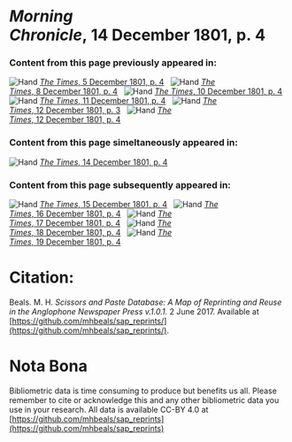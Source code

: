 # *Morning Chronicle*, 14 December 1801, p. 4  
  
### Content from this page previously appeared in:  
![Hand](http://scissorsandpaste.net/wp-content/uploads/2017/06/smallhandpointer.png) [*The Times*, 5 December 1801, p. 4](https://mhbeals.github.io/sap_html/The-Times/The-Times-5-December-1801-p-4)  
![Hand](http://scissorsandpaste.net/wp-content/uploads/2017/06/smallhandpointer.png) [*The Times*, 8 December 1801, p. 4](https://mhbeals.github.io/sap_html/The-Times/The-Times-8-December-1801-p-4)  
![Hand](http://scissorsandpaste.net/wp-content/uploads/2017/06/smallhandpointer.png) [*The Times*, 10 December 1801, p. 4](https://mhbeals.github.io/sap_html/The-Times/The-Times-10-December-1801-p-4)  
![Hand](http://scissorsandpaste.net/wp-content/uploads/2017/06/smallhandpointer.png) [*The Times*, 11 December 1801, p. 4](https://mhbeals.github.io/sap_html/The-Times/The-Times-11-December-1801-p-4)  
![Hand](http://scissorsandpaste.net/wp-content/uploads/2017/06/smallhandpointer.png) [*The Times*, 12 December 1801, p. 3](https://mhbeals.github.io/sap_html/The-Times/The-Times-12-December-1801-p-3)  
![Hand](http://scissorsandpaste.net/wp-content/uploads/2017/06/smallhandpointer.png) [*The Times*, 12 December 1801, p. 4](https://mhbeals.github.io/sap_html/The-Times/The-Times-12-December-1801-p-4)  
  
### Content from this page simeltaneously appeared in:  
![Hand](http://scissorsandpaste.net/wp-content/uploads/2017/06/smallhandpointer.png) [*The Times*, 14 December 1801, p. 4](https://mhbeals.github.io/sap_html/The-Times/The-Times-14-December-1801-p-4)  
  
### Content from this page subsequently appeared in:  
![Hand](http://scissorsandpaste.net/wp-content/uploads/2017/06/smallhandpointer.png) [*The Times*, 15 December 1801, p. 4](https://mhbeals.github.io/sap_html/The-Times/The-Times-15-December-1801-p-4)  
![Hand](http://scissorsandpaste.net/wp-content/uploads/2017/06/smallhandpointer.png) [*The Times*, 16 December 1801, p. 4](https://mhbeals.github.io/sap_html/The-Times/The-Times-16-December-1801-p-4)  
![Hand](http://scissorsandpaste.net/wp-content/uploads/2017/06/smallhandpointer.png) [*The Times*, 17 December 1801, p. 4](https://mhbeals.github.io/sap_html/The-Times/The-Times-17-December-1801-p-4)  
![Hand](http://scissorsandpaste.net/wp-content/uploads/2017/06/smallhandpointer.png) [*The Times*, 18 December 1801, p. 4](https://mhbeals.github.io/sap_html/The-Times/The-Times-18-December-1801-p-4)  
![Hand](http://scissorsandpaste.net/wp-content/uploads/2017/06/smallhandpointer.png) [*The Times*, 19 December 1801, p. 4](https://mhbeals.github.io/sap_html/The-Times/The-Times-19-December-1801-p-4)  


# Citation: 

Beals. M. H. *Scissors and Paste Database: A Map of Reprinting and Reuse in the Anglophone Newspaper Press v.1.0.1.* 2 June 2017. Available at [https://github.com/mhbeals/sap_reprints/](https://github.com/mhbeals/sap_reprints/). 

# Nota Bona

Bibliometric data is time consuming to produce but benefits us all. Please remember to cite or acknowledge this and any other bibliometric data you use in your research. All data is available CC-BY 4.0 at [https://github.com/mhbeals/sap_reprints](https://github.com/mhbeals/sap_reprints)